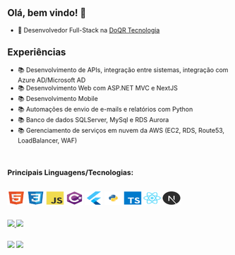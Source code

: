 ## Olá, bem vindo! 👋

- 🔭 Desenvolvedor Full-Stack na [DoQR Tecnologia](http://doqr.com.br/)

## Experiências
- 📚 Desenvolvimento de APIs, integração entre sistemas, integração com Azure AD/Microsoft AD
- 📚 Desenvolvimento Web com ASP.NET MVC e NextJS
- 📚 Desenvolvimento Mobile 
- 📚 Automações de envio de e-mails e relatórios com Python
- 📚 Banco de dados SQLServer, MySql e RDS Aurora
- 📚 Gerenciamento de serviços em nuvem da AWS (EC2, RDS, Route53, LoadBalancer, WAF)

<br/>

### Principais Linguagens/Tecnologias:

<div style="display: inline_block"><br>
  <img align="center" alt="HTML" height="30" width="40" src="./imgs/html5-original.svg">
  <img align="center" alt="CSS" height="30" width="40" src="./imgs/css3-original.svg">
  <img align="center" alt="Js" height="30" width="40" src="./imgs/javascript-original.svg">
  <img align="center" alt="CSharp" height="30" width="40" src="./imgs/csharp-original.svg">
  <img align="center" alt="Flutter" height="30" width="40" src="./imgs/flutter-original.svg">
  <img align="center" alt="Python" height="30" width="40" src="./imgs/python-original.svg">
  <img align="center" alt="Ts" height="30" width="40" src="./imgs/typescript-original.svg">
  <img align="center" alt="ReactJS" height="30" width="40" src="./imgs/react-original.svg">
  <img align="center" alt="NextJS" height="30" width="40" src="./imgs/nextjs-original.svg">
</div>
<br/><br/>
<div>
  <a href="https://github.com/dev-vinicius">
  <img height="180em" src="https://github-readme-stats.vercel.app/api?username=dev-vinicius&show_icons=true&theme=dark&include_all_commits=true&count_private=true"/>
  <img height="180em" src="https://github-readme-stats.vercel.app/api/top-langs/?username=dev-vinicius&layout=compact&langs_count=7&theme=dark"/>
</div>

##

<div> 
   <a href = "mailto:viniciusanchez@gmail.com"><img src="https://img.shields.io/badge/Microsoft_Outlook-0078D4?style=for-the-badge&logo=microsoft-outlook&logoColor=white" target="_blank"></a>
  <a href="https://br.linkedin.com/in/vinicius-santos-sanchez-483aa5189" target="_blank"><img src="https://img.shields.io/badge/-LinkedIn-%230077B5?style=for-the-badge&logo=linkedin&logoColor=white" target="_blank"></a> 
</div>
